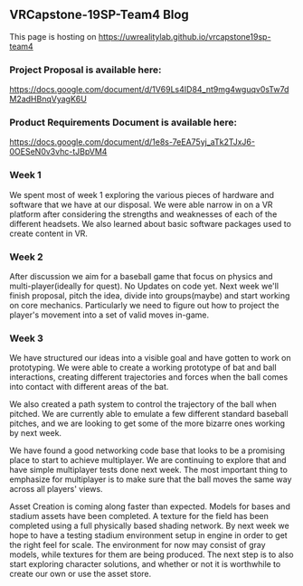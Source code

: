 ## VRCapstone-19SP-Team4 Blog

This page is hosting on https://uwrealitylab.github.io/vrcapstone19sp-team4

### Project Proposal is available here: 
https://docs.google.com/document/d/1V69Ls4ID84_nt9mg4wguqv0sTw7dM2adHBnqVyagK6U

### Product Requirements Document is available here:
https://docs.google.com/document/d/1e8s-7eEA75yj_aTk2TJxJ6-0OESeN0v3vhc-tJBpVM4

### Week 1
We spent most of week 1 exploring the various pieces of hardware and software that we have at our disposal. We were able
narrow in on a VR platform after considering the strengths and weaknesses of each of the different headsets. We also learned
about basic software packages used to create content in VR.


### Week 2
After discussion we aim for a baseball game that focus on physics and multi-player(ideally for quest).
No Updates on code yet.
Next week we'll finish proposal, pitch the idea, divide into groups(maybe) and start working on core mechanics. 
Particularly we need to figure out how to project the player's movement into a set of valid moves in-game.

### Week 3
We have structured our ideas into a visible goal and have gotten to work on prototyping. We were able to create a working prototype of bat and ball interactions, creating different trajectories and forces when the ball comes into contact with different areas of the bat.

We also created a path system to control the trajectory of the ball when pitched. We are currently able to emulate a few different standard baseball pitches, and we are looking to get some of the more bizarre ones working by next week.

We have found a good networking code base that looks to be a promising place to start to achieve multiplayer. We are continuing to explore that and have simple multiplayer tests done next week. The most important thing to emphasize for multiplayer is to make sure that the ball moves the same way across all players' views.

Asset Creation is coming along faster than expected. Models for bases and stadium assets have been completed. A texture for the field has been completed using a full physically based shading network. By next week we hope to have a testing stadium environment setup in engine in order to get the right feel for scale. The environment for now may consist of gray models, while textures for them are being produced. The next step is to also start exploring character solutions, and whether or not it is worthwhile to create our own or use the asset store.
